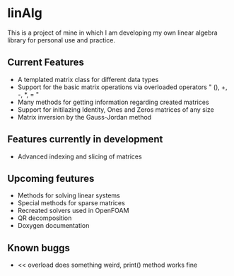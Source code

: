 # linAlg

This is a project of mine in which I am developing my own linear algebra library for personal use and practice.

## Current Features

* A templated matrix class for different data types 
* Support for the basic matrix operations via overloaded operators " (), +, -, *, = "
* Many methods for getting information regarding created matrices
* Support for initilazing Identity, Ones and Zeros matrices of any size
* Matrix inversion by the Gauss-Jordan method

## Features currently in development

* Advanced indexing and slicing of matrices

## Upcoming feutures

* Methods for solving linear systems 
* Special methods for sparse matrices
* Recreated solvers used in OpenFOAM
* QR decomposition
* Doxygen documentation

## Known buggs
* << overload does something weird, print() method works fine
